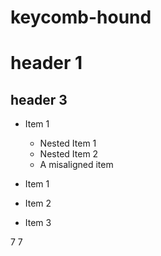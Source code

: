 keycomb-hound
====

# header 1

## header 3

* Item 1
    * Nested Item 1
    * Nested Item 2
   * A misaligned item

* Item 1
+ Item 2
- Item 3

7
7
